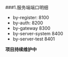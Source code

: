 ###1.服务端端口明细
+ by-register: 8100
+ by-auth: 8200
+ by-gateway 8300
+ by-server-system 8400
+ by-server-test 8401


**项目持续维护中**
